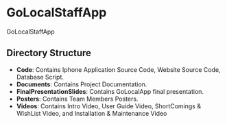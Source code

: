 # GoLocalStaffApp
GoLocalStaffApp

## Directory Structure
* **Code**:                          Contains Iphone Application Source Code, Website Source Code, Database Script.
* **Documents**:                     Contains Project Documentation.
* **FinalPresentationSlides**:       Contains GoLocalApp final presentation.
* **Posters**:                       Contains Team Members Posters.
* **Videos**:                        Contains Intro Video, User Guide Video, ShortComings & WishList Video, and Installation & Maintenance Video

